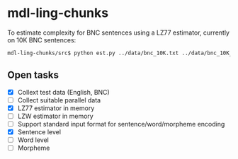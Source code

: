 # mdl-ling-chunks

To estimate complexity for BNC sentences using a LZ77 estimator, currently on 10K BNC sentences:

```bash
mdl-ling-chunks/src$ python est.py ../data/bnc_10K.txt ../data/bnc_10K_lz77.txt
```

## Open tasks

- [x] Collext test data (English, BNC)
- [ ] Collect suitable parallel data
- [x] LZ77 estimator in memory
- [ ] LZW estimator in memory
- [ ] Support standard input format for sentence/word/morpheme encoding
- [x] Sentence level
- [ ] Word level
- [ ] Morpheme